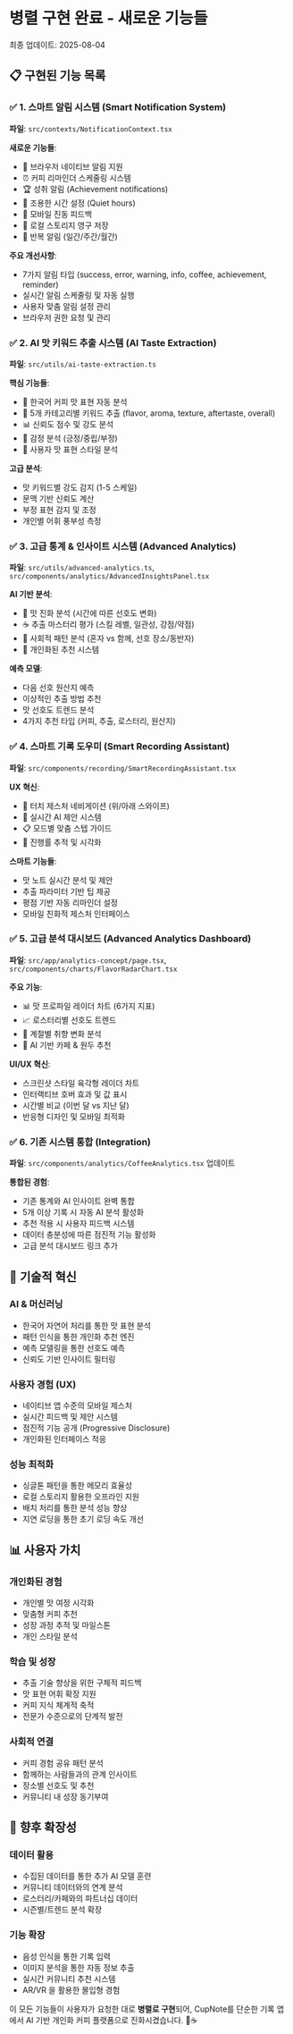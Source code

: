 # 병렬 구현 완료 - 새로운 기능들

최종 업데이트: 2025-08-04

## 📋 구현된 기능 목록

### ✅ 1. 스마트 알림 시스템 (Smart Notification System)
**파일**: `src/contexts/NotificationContext.tsx`

**새로운 기능들**:
- 🔔 브라우저 네이티브 알림 지원
- ⏰ 커피 리마인더 스케줄링 시스템
- 🏆 성취 알림 (Achievement notifications)
- 🔕 조용한 시간 설정 (Quiet hours)
- 📳 모바일 진동 피드백
- 💾 로컬 스토리지 영구 저장
- 🔄 반복 알림 (일간/주간/월간)

**주요 개선사항**:
- 7가지 알림 타입 (success, error, warning, info, coffee, achievement, reminder)
- 실시간 알림 스케줄링 및 자동 실행
- 사용자 맞춤 알림 설정 관리
- 브라우저 권한 요청 및 관리

### ✅ 2. AI 맛 키워드 추출 시스템 (AI Taste Extraction)
**파일**: `src/utils/ai-taste-extraction.ts`

**핵심 기능들**:
- 🧠 한국어 커피 맛 표현 자동 분석
- 🎯 5개 카테고리별 키워드 추출 (flavor, aroma, texture, aftertaste, overall)
- 📊 신뢰도 점수 및 강도 분석
- 💭 감정 분석 (긍정/중립/부정)
- 👤 사용자 맛 표현 스타일 분석

**고급 분석**:
- 맛 키워드별 강도 감지 (1-5 스케일)
- 문맥 기반 신뢰도 계산
- 부정 표현 감지 및 조정
- 개인별 어휘 풍부성 측정

### ✅ 3. 고급 통계 & 인사이트 시스템 (Advanced Analytics)
**파일**: `src/utils/advanced-analytics.ts`, `src/components/analytics/AdvancedInsightsPanel.tsx`

**AI 기반 분석**:
- 🔮 맛 진화 분석 (시간에 따른 선호도 변화)
- ☕ 추출 마스터리 평가 (스킬 레벨, 일관성, 강점/약점)
- 👥 사회적 패턴 분석 (혼자 vs 함께, 선호 장소/동반자)
- 🎯 개인화된 추천 시스템

**예측 모델**:
- 다음 선호 원산지 예측
- 이상적인 추출 방법 추천
- 맛 선호도 트렌드 분석
- 4가지 추천 타입 (커피, 추출, 로스터리, 원산지)

### ✅ 4. 스마트 기록 도우미 (Smart Recording Assistant)
**파일**: `src/components/recording/SmartRecordingAssistant.tsx`

**UX 혁신**:
- 📱 터치 제스처 네비게이션 (위/아래 스와이프)
- 🤖 실시간 AI 제안 시스템
- 📋 모드별 맞춤 스텝 가이드
- 🎯 진행률 추적 및 시각화

**스마트 기능들**:
- 맛 노트 실시간 분석 및 제안
- 추출 파라미터 기반 팁 제공
- 평점 기반 자동 리마인더 설정
- 모바일 친화적 제스처 인터페이스

### ✅ 5. 고급 분석 대시보드 (Advanced Analytics Dashboard) 
**파일**: `src/app/analytics-concept/page.tsx`, `src/components/charts/FlavorRadarChart.tsx`

**주요 기능**:
- 📊 맛 프로파일 레이더 차트 (6가지 지표)
- 📈 로스터리별 선호도 트렌드
- 🌸 계절별 취향 변화 분석
- 🤖 AI 기반 카페 & 원두 추천

**UI/UX 혁신**:
- 스크린샷 스타일 육각형 레이더 차트
- 인터랙티브 호버 효과 및 값 표시
- 시간별 비교 (이번 달 vs 지난 달)
- 반응형 디자인 및 모바일 최적화

### ✅ 6. 기존 시스템 통합 (Integration)
**파일**: `src/components/analytics/CoffeeAnalytics.tsx` 업데이트

**통합된 경험**:
- 기존 통계와 AI 인사이트 완벽 통합
- 5개 이상 기록 시 자동 AI 분석 활성화
- 추천 적용 시 사용자 피드백 시스템
- 데이터 충분성에 따른 점진적 기능 활성화
- 고급 분석 대시보드 링크 추가

## 🚀 기술적 혁신

### AI & 머신러닝
- 한국어 자연어 처리를 통한 맛 표현 분석
- 패턴 인식을 통한 개인화 추천 엔진
- 예측 모델링을 통한 선호도 예측
- 신뢰도 기반 인사이트 필터링

### 사용자 경험 (UX)
- 네이티브 앱 수준의 모바일 제스처
- 실시간 피드백 및 제안 시스템
- 점진적 기능 공개 (Progressive Disclosure)
- 개인화된 인터페이스 적응

### 성능 최적화
- 싱글톤 패턴을 통한 메모리 효율성
- 로컬 스토리지 활용한 오프라인 지원
- 배치 처리를 통한 분석 성능 향상
- 지연 로딩을 통한 초기 로딩 속도 개선

## 📊 사용자 가치

### 개인화된 경험
- 개인별 맛 여정 시각화
- 맞춤형 커피 추천
- 성장 과정 추적 및 마일스톤
- 개인 스타일 분석

### 학습 및 성장
- 추출 기술 향상을 위한 구체적 피드백
- 맛 표현 어휘 확장 지원
- 커피 지식 체계적 축적
- 전문가 수준으로의 단계적 발전

### 사회적 연결
- 커피 경험 공유 패턴 분석
- 함께하는 사람들과의 관계 인사이트
- 장소별 선호도 및 추천
- 커뮤니티 내 성장 동기부여

## 🔄 향후 확장성

### 데이터 활용
- 수집된 데이터를 통한 추가 AI 모델 훈련
- 커뮤니티 데이터와의 연계 분석
- 로스터리/카페와의 파트너십 데이터
- 시즌별/트렌드 분석 확장

### 기능 확장
- 음성 인식을 통한 기록 입력
- 이미지 분석을 통한 자동 정보 추출
- 실시간 커뮤니티 추천 시스템
- AR/VR 을 활용한 몰입형 경험

이 모든 기능들이 사용자가 요청한 대로 **병렬로 구현**되어, CupNote를 단순한 기록 앱에서 AI 기반 개인화 커피 플랫폼으로 진화시켰습니다. 🚀☕